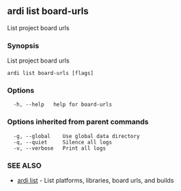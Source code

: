 ## ardi list board-urls

List project board urls

### Synopsis


List project board urls

```
ardi list board-urls [flags]
```

### Options

```
  -h, --help   help for board-urls
```

### Options inherited from parent commands

```
  -g, --global    Use global data directory
  -q, --quiet     Silence all logs
  -v, --verbose   Print all logs
```

### SEE ALSO

* [ardi list](ardi_list.md)	 - List platforms, libraries, board urls, and builds

